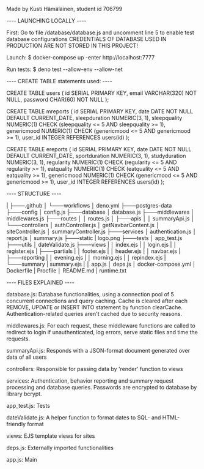 Made by Kusti Hämäläinen, student id 706799



---- LAUNCHING LOCALLY ----

First: Go to file /database/database.js and uncomment line 5 to enable test database configurations
CREDENTIALS OF DATABASE USED IN PRODUCTION ARE NOT STORED IN THIS PROJECT!

Launch:
$ docker-compose up
-enter http://localhost:7777

Run tests:
$ deno test --allow-env --allow-net



---- CREATE TABLE statements used: ----

CREATE TABLE users (
    id SERIAL PRIMARY KEY,
    email VARCHAR(320) NOT NULL,
    password CHAR(60) NOT NULL
);

CREATE TABLE mreports (
    id SERIAL PRIMARY KEY,
    date DATE NOT NULL DEFAULT CURRENT_DATE,
    sleepduration NUMERIC(3, 1),
    sleepquality NUMERIC(1) CHECK (sleepquality <= 5 AND sleepquality >= 1),
    genericmood NUMERIC(1) CHECK (genericmood <= 5 AND genericmood >= 1),
    user_id INTEGER REFERENCES users(id)
);

CREATE TABLE ereports (
    id SERIAL PRIMARY KEY,
    date DATE NOT NULL DEFAULT CURRENT_DATE,
    sportduration NUMERIC(3, 1),
    studyduration NUMERIC(3, 1),
    regularity NUMERIC(1) CHECK (regularity <= 5 AND regularity >= 1),
    eatquality NUMERIC(1) CHECK (eatquality <= 5 AND eatquality >= 1),
    genericmood NUMERIC(1) CHECK (genericmood <= 5 AND genericmood >= 1),
    user_id INTEGER REFERENCES users(id)
);




---- STRUCTURE ----

|
├───.github
│   └───workflows
│           deno.yml
├───postgres-data
├───config
│       config.js
├───database
│       database.js
├───middlewares
│       middlewares.js
├───routes
│   │   routes.js
│   ├───apis
│   │       summaryApi.js
│   └───controllers
│           authController.js
│           getNavbarContent.js
│           siteController.js
│           summaryController.js
├───services
│       authentication.js
│       report.js
│       summary.js
├───static
|       logo.png
├───tests
│       app_test.js
├───utils
│       dateValidate.js
├───views
|   │   index.ejs
|   │   login.ejs
|   │   register.ejs
|   ├───partials
|   │       footer.ejs
|   │       header.ejs
|   │       navbar.ejs
|   ├───reporting
|   │       evening.ejs
|   │       morning.ejs
|   │       repindex.ejs
|   └───summary
|           summary.ejs
|
│   app.js
│   deps.js
│   docker-compose.yml
│   Dockerfile
|   Procfile
│   README.md
|   runtime.txt




---- FILES EXPLAINED ----

database.js: Database functionalities, using a connection pool of 5 concurrent connections and query caching. Cache is cleared
after each REMOVE, UPDATE or INSERT INTO statement by function clearCache.
Authentication-related queries aren't cached due to security reasons.

middlewares.js: For each request, these middleware functions are called to redirect to login if unauthenticated, log errors, serve
static files and time the requests.

summaryApi.js: Responds with a JSON-format document generated over data of all users

controllers: Responsible for passing data by 'render' function to views

services: Authentication, behavior reporting and summary request processing and database queries.
Passwords are encrypted to database by library bcrypt.

app_test.js: Tests

dateValidate.js: A helper function to format dates to SQL- and HTML-friendly format

views: EJS template views for sites

deps.js: Externally imported functionalities

app.js: Main